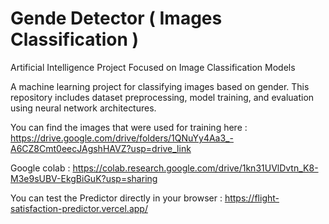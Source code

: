# Gende Detector ( Images Classification )

Artificial Intelligence Project Focused on Image Classification Models

A machine learning project for classifying images based on gender. This repository includes dataset preprocessing, model training, and evaluation using neural network architectures.

You can find the images that were used for training here : https://drive.google.com/drive/folders/1QNuYy4Aa3_-A6CZ8Cmt0eecJAgshHAVZ?usp=drive_link

Google colab : https://colab.research.google.com/drive/1kn31UVlDvtn_K8-M3e9sUBV-EkgBiGuK?usp=sharing

You can test the Predictor directly in your browser : https://flight-satisfaction-predictor.vercel.app/


